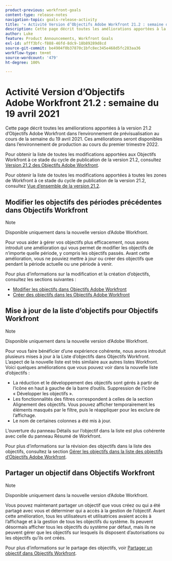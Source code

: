 ```yaml
---
product-previous: workfront-goals
content-type: release-notes
navigation-topic: goals-release-activity
title: '« Activité Version d’Objectifs Adobe Workfront 21.2 : semaine du 19 avril 2021 »'
description: Cette page décrit toutes les améliorations apportées à la version 21.2 d’Objectifs Adobe Workfront dans l’environnement de prévisualisation au cours de la semaine du 19 avril 2021. Ces améliorations seront disponibles dans l’environnement de production au cours du premier trimestre 2022.
author: Luke
feature: Product Announcements, Workfront Goals
exl-id: afff3bfc-f888-46fd-8dc9-18b89289d8cd
source-git-commit: be4904f0b37870c1bfc8ec345e468d5fc283aa36
workflow-type: tm+mt
source-wordcount: '479'
ht-degree: 100%

---
```


# Activité Version d’Objectifs Adobe Workfront 21.2 : semaine du 19 avril 2021

Cette page décrit toutes les améliorations apportées à la version 21.2 d’Objectifs Adobe Workfront dans l’environnement de prévisualisation au cours de la semaine du 19 avril 2021. Ces améliorations seront disponibles dans l’environnement de production au cours du premier trimestre 2022.

Pour obtenir la liste de toutes les modifications apportées aux Objectifs Workfront à ce stade du cycle de publication de la version 21.2, consultez [Version 21.2 des Objectifs Adobe Workfront](../../../../product-announcements/product-releases/goals-release-activity/goals-21.2-release/goals-release-21-2.md).

Pour obtenir la liste de toutes les modifications apportées à toutes les zones de Workfront à ce stade du cycle de publication de la version 21.2, consultez [Vue d’ensemble de la version 21.2](../../../../product-announcements/product-releases/21.2-release-activity/21-2-release-overview.md).

## Modifier les objectifs des périodes précédentes dans Objectifs Workfront

>[!NOTE]
>
>Disponible uniquement dans la nouvelle version d’Adobe Workfront.

Pour vous aider à gérer vos objectifs plus efficacement, nous avons introduit une amélioration qui vous permet de modifier les objectifs de n’importe quelle période, y compris les objectifs passés. Avant cette amélioration, vous ne pouviez mettre à jour ou créer des objectifs que pendant la période actuelle ou une période à venir.

Pour plus d’informations sur la modification et la création d’objectifs, consultez les sections suivantes :

* [Modifier les objectifs dans Objectifs Adobe Workfront](../../../../workfront-goals/goal-management/edit-goals.md)
* [Créer des objectifs dans les Objectifs Adobe Workfront](../../../../workfront-goals/goal-management/create-goals.md)

## Mise à jour de la liste d’objectifs pour Objectifs Workfront

>[!NOTE]
>
>Disponible uniquement dans la nouvelle version d’Adobe Workfront.

Pour vous faire bénéficier d’une expérience cohérente, nous avons introduit plusieurs mises à jour à la Liste d’objectifs dans Objectifs Workfront. L’aspect de la nouvelle liste est très similaire aux autres listes Workfront. Voici quelques améliorations que vous pouvez voir dans la nouvelle liste d’objectifs :

* La réduction et le développement des objectifs sont gérés à partir de l’icône en haut à gauche de la barre d’outils. Suppression de l’icône « Développer les objectifs ».
* Les fonctionnalités des filtres correspondent à celles de la section Alignement des objectifs. Vous pouvez afficher temporairement les éléments masqués par le filtre, puis le réappliquer pour les exclure de l’affichage.
* Le nom de certaines colonnes a été mis à jour.

L’ouverture du panneau Détails sur l’objectif dans la liste est plus cohérente avec celle du panneau Résumé de Workfront.

Pour plus d’informations sur la révision des objectifs dans la liste des objectifs, consultez la section [Gérer les objectifs dans la liste des objectifs d’Objectifs Adobe Workfront](../../../../workfront-goals/goal-review-and-workfront-goals-sections/manage-goals-in-goal-list.md).

## Partager un objectif dans Objectifs Workfront

>[!NOTE]
>
>Disponible uniquement dans la nouvelle version d’Adobe Workfront.

Vous pouvez maintenant partager un objectif que vous créez ou qui a été partagé avec vous et déterminer qui a accès à la gestion de l’objectif. Avant cette amélioration, tous les utilisateurs et utilisatrices avaient accès à l’affichage et à la gestion de tous les objectifs du système. Ils peuvent désormais afficher tous les objectifs du système par défaut, mais ils ne peuvent gérer que les objectifs sur lesquels ils disposent d’autorisations ou les objectifs qu’ils ont créés.

Pour plus d’informations sur le partage des objectifs, voir [Partager un objectif dans Objectifs Workfront](../../../../workfront-goals/workfront-goals-settings/share-a-goal.md).


